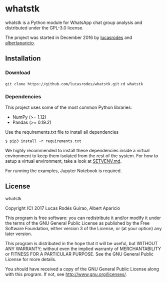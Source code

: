 # whatstk

whatstk is a Python module for WhatsApp chat group analysis and distributed under the GPL-3.0 license.

The project was started in December 2016 by [lucasrodes](github.com/lucasrodes) and [albertaparicio](github.com/albertaparicio).


## Installation

### Download

`git clone https://github.com/lucasrodes/whatstk.git`
`cd whatstk`

### Dependencies

This project uses some of the most common Python libraries:

- NumPy (>= 1.12)
- Pandas (>= 0.19.2)

Use the requirements.txt file to install all dependencies

`$ pip3 install -r requirements.txt`

We highly recommended to install these dependencies inside a virtual environment to keep them isolated from the rest of the system. For how to setup a virtual environment, take a look at [SETVENV.md](SETVENV.md).

For running the examples, Jupyter Notebook is required.


## License

whatstk

Copyright (C) 2017 Lucas Rodés Guirao, Albert Aparicio

This program is free software: you can redistribute it and/or modify it under the terms of the GNU General Public License as published by the Free Software Foundation, either version 3 of the License, or (at your option) any later version.

This program is distributed in the hope that it will be useful, but WITHOUT ANY WARRANTY; without even the implied warranty of MERCHANTABILITY or FITNESS FOR A PARTICULAR PURPOSE. See the GNU General Public License for more details.

You should have received a copy of the GNU General Public License along with this program. If not, see http://www.gnu.org/licenses/.


